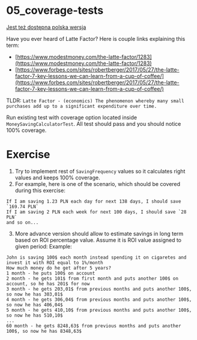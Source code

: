 # 05_coverage-tests
[Jest też dostępna polska wersja](README.pl.md)

Have you ever heard of Latte Factor? Here is couple links explaining this term:
* [https://www.modestmoney.com/the-latte-factor/1283](https://www.modestmoney.com/the-latte-factor/1283)
* [https://www.forbes.com/sites/robertberger/2017/05/27/the-latte-factor-7-key-lessons-we-can-learn-from-a-cup-of-coffee/](https://www.forbes.com/sites/robertberger/2017/05/27/the-latte-factor-7-key-lessons-we-can-learn-from-a-cup-of-coffee/)

TLDR: `Latte Factor - (economics) The phenomenon whereby many small purchases add up to a significant expenditure over time.`

Run existing test with coverage option located inside `MoneySavingCalculatorTest`.
All test should pass and you should notice 100% coverage.

# Exercise

1. Try to implement rest of `SavingFrequency` values so it calculates right values and keeps 100% coverage.
2. For example, here is one of the scenario, which should be covered during this exercise:
```
If I am saving 1.23 PLN each day for next 138 days, I should save `169.74 PLN`
If I am saving 2 PLN each week for next 100 days, I should save `28 PLN` 
and so on...
```
3. More advance version should allow to estimate savings in long term based on ROI percentage value. Assume it is ROI value assigned to given period:
Example:
```
John is saving 100$ each month instead spending it on cigaretes and invest it with ROI equal to 1%/month 
How much money do he get after 5 years?
1 month - he puts 100$ on account
2 month - he gets 101$ from first month and puts another 100$ on account, so he has 201$ for now
3 month - he gets 203,01$ from previous months and puts another 100$, so now he has 303,01$
4 month - he gets 306,04$ from previous months and puts another 100$, so now he has 406,04$
5 month - he gets 410,10$ from previous months and puts another 100$, so now he has 510,10$
...
60 month - he gets 8248,63$ from previous months and puts another 100$, so now he has 8348,63$
```

